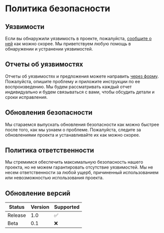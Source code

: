 # Политика безопасности

## Уязвимости

Если вы обнаружили уязвимость в проекте, пожалуйста, [сообщите о ней](https://github.com/TegroTON/TON-token-purchase-script/issues/new/choose) как можно скорее. Мы приветствуем любую помощь в обнаружении и устранении уязвимостей.

## Отчеты об уязвимостях

Отчеты об уязвимостях и предложения можете направить [через форму](https://github.com/TegroTON/TON-token-purchase-script/issues/new/choose). Пожалуйста, опишите проблему и приложите инструкции по ее воспроизведению. Мы будем рассматривать каждый отчет индивидуально и будем связываться с вами, чтобы обсудить детали и сроки исправления.

## Обновления безопасности

Мы стараемся выпускать обновления безопасности как можно быстрее после того, как мы узнаем о проблеме. Пожалуйста, следите за обновлениями проекта и устанавливайте их как можно скорее.

## Политика ответственности

Мы стремимся обеспечить максимальную безопасность нашего проекта, но не можем гарантировать отсутствие уязвимостей. Мы не несем ответственности за любой ущерб, причиненный использованием или невозможностью использования проекта.

## Обновление версий

| Status | Version | Supported         |
| -------| ------- | ------------------|
| Release|  1.0   | :white_check_mark: |
| Beta   |  0.1   | :x:                |
